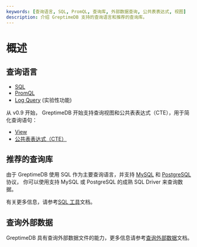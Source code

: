 ```yaml
---
keywords: [查询语言, SQL, PromQL, 查询库, 外部数据查询, 公共表表达式, 视图]
description: 介绍 GreptimeDB 支持的查询语言和推荐的查询库。
---
```


# 概述

## 查询语言

- [SQL](./sql.md)
- [PromQL](promql.md)
- [Log Query](./log-query.md) (实验性功能)

从 v0.9 开始， GreptimeDB 开始支持查询视图和公共表表达式（CTE），用于简化查询语句：

* [View](./view.md)
* [公共表表达式（CTE）](./cte.md)

## 推荐的查询库

由于 GreptimeDB 使用 SQL 作为主要查询语言，并支持 [MySQL](/user-guide/protocols/mysql.md) 和 [PostgreSQL](/user-guide/protocols/postgresql.md) 协议，
你可以使用支持 MySQL 或 PostgreSQL 的成熟 SQL Driver 来查询数据。

有关更多信息，请参考[SQL 工具](/reference/sql-tools.md)文档。

## 查询外部数据

GreptimeDB 具有查询外部数据文件的能力，更多信息请参考[查询外部数据](./query-external-data.md)文档。
